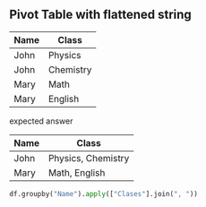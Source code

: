 ## Pivot Table with flattened string

Name | Class
-----|------
John | Physics
John | Chemistry
Mary | Math
Mary | English

expected answer

Name | Class
-----|--------
John | Physics, Chemistry
Mary | Math, English

```python
df.groupby("Name").apply(["Clases"].join(", "))


